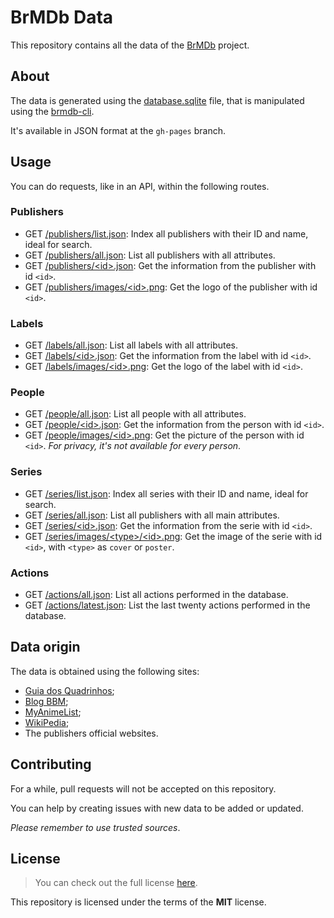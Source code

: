 # BrMDb Data

This repository contains all the data of the [BrMDb] project.

[BrMDb]: https://github.com/BrMDb

## About

The data is generated using the [database.sqlite](database.sqlite) file, that is manipulated using the [brmdb-cli].

It's available in JSON format at the `gh-pages` branch.

[brmdb-cli]: https://github.com/BrMDb/brmdb-cli

## Usage

You can do requests, like in an API, within the following routes.

### Publishers

- GET [/publishers/list.json](https://brmdb.github.io/brmdb-data/publishers/list.json): Index all publishers with their ID and name, ideal for search.
- GET [/publishers/all.json](https://brmdb.github.io/brmdb-data/publishers/all.json): List all publishers with all attributes.
- GET [/publishers/&lt;id&gt;.json](https://brmdb.github.io/brmdb-data/publishers/c3b11ae5-0e74-4354-a92b-d0dd3d211ca5.json): Get the information from the publisher with id `<id>`.
- GET [/publishers/images/&lt;id&gt;.png](https://brmdb.github.io/brmdb-data/publishers/images/c3b11ae5-0e74-4354-a92b-d0dd3d211ca5.png): Get the logo of the publisher with id `<id>`.

### Labels

- GET [/labels/all.json](https://brmdb.github.io/brmdb-data/labels/all.json): List all labels with all attributes.
- GET [/labels/&lt;id&gt;.json](https://brmdb.github.io/brmdb-data/labels/b041096a-cc16-4d44-b43e-d3fbafa94a42.json): Get the information from the label with id `<id>`.
- GET [/labels/images/&lt;id&gt;.png](https://brmdb.github.io/brmdb-data/labels/images/b041096a-cc16-4d44-b43e-d3fbafa94a42.png): Get the logo of the label with id `<id>`.

### People

- GET [/people/all.json](https://brmdb.github.io/brmdb-data/people/all.json): List all people with all attributes.
- GET [/people/&lt;id&gt;.json](https://brmdb.github.io/brmdb-data/people/6978ec19-337a-485d-8339-b3eaa7b8daf4.json): Get the information from the person with id `<id>`.
- GET [/people/images/&lt;id&gt;.png](#people): Get the picture of the person with id `<id>`. *For privacy, it's not available for every person*.

### Series

- GET [/series/list.json](https://brmdb.github.io/brmdb-data/series/list.json): Index all series with their ID and name, ideal for search.
- GET [/series/all.json](https://brmdb.github.io/brmdb-data/series/all.json): List all publishers with all main attributes.
- GET [/series/&lt;id&gt;.json](https://brmdb.github.io/brmdb-data/series/70aa9e2a-944a-4915-a847-073f8f111fc7.json): Get the information from the serie with id `<id>`.
- GET [/series/images/&lt;type&gt;/&lt;id&gt;.png](https://brmdb.github.io/brmdb-data/series/images/poster/70aa9e2a-944a-4915-a847-073f8f111fc7.png): Get the image of the serie with id `<id>`, with `<type>` as `cover` or `poster`.

### Actions

- GET [/actions/all.json](https://brmdb.github.io/brmdb-data/actions/all.json): List all actions performed in the database.
- GET [/actions/latest.json](https://brmdb.github.io/brmdb-data/actions/latest.json): List the last twenty actions performed in the database.

## Data origin

The data is obtained using the following sites:

- [Guia dos Quadrinhos](http://guiadosquadrinhos.com/);
- [Blog BBM](https://blogbbm.com/);
- [MyAnimeList](https://myanimelist.net/);
- [WikiPedia](https://www.wikipedia.org/);
- The publishers official websites.

## Contributing

For a while, pull requests will not be accepted on this repository.

You can help by creating issues with new data to be added or updated.

*Please remember to use trusted sources*.

## License

> You can check out the full license [here](LICENSE).

This repository is licensed under the terms of the **MIT** license.
